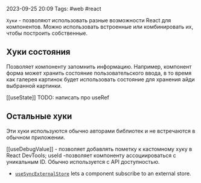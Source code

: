 2023-09-25 20:09
Tags: #web #react

`Хуки` - позволяют использовать разные возможности React для компонентов. Можно использовать встроенные или комбинировать их, чтобы построить собственные.
## Хуки состояния

Позволяет компоненту запомнить информацию. Например, компонент форма может хранить состояние пользовательского ввода, в то время как галерея картинок будет использовать состояние для хранения айди выбранной картинки.

[[useState]]
TODO: написать про useRef

## Остальные хуки

Эти хуки используются обычно авторами библиотек и не встречаются в обычном приложении.

 [[useDebugValue]] - позволяет добавлять пометку к кастомному хуку в React DevTools;
useId -позволяет компоненту ассоциироваться с уникальным ID. Обычно используется с API доступностью.

- [`useSyncExternalStore`](https://react.dev/reference/react/useSyncExternalStore) lets a component subscribe to an external store.
